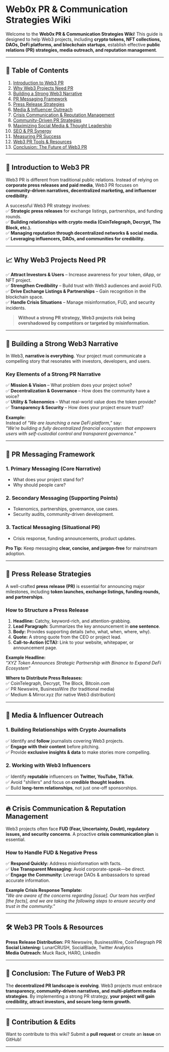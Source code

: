 # Web0x PR & Communication Strategies Wiki

Welcome to the **Web0x PR & Communication Strategies Wiki**! This guide is designed to help Web3 projects, including **crypto tokens, NFT collections, DAOs, DeFi platforms, and blockchain startups**, establish effective **public relations (PR) strategies, media outreach, and reputation management**.

---

## 📖 **Table of Contents**

1. [Introduction to Web3 PR](#introduction-to-web3-pr)
2. [Why Web3 Projects Need PR](#why-web3-projects-need-pr)
3. [Building a Strong Web3 Narrative](#building-a-strong-web3-narrative)
4. [PR Messaging Framework](#pr-messaging-framework)
5. [Press Release Strategies](#press-release-strategies)
6. [Media & Influencer Outreach](#media--influencer-outreach)
7. [Crisis Communication & Reputation Management](#crisis-communication--reputation-management)
8. [Community-Driven PR Strategies](#community-driven-pr-strategies)
9. [Maximizing Social Media & Thought Leadership](#maximizing-social-media--thought-leadership)
10. [SEO & PR Synergy](#seo--pr-synergy)
11. [Measuring PR Success](#measuring-pr-success)
12. [Web3 PR Tools & Resources](#web3-pr-tools--resources)
13. [Conclusion: The Future of Web3 PR](#conclusion-the-future-of-web3-pr)

---

## 🚀 **Introduction to Web3 PR**

Web3 PR is different from traditional public relations. Instead of relying on **corporate press releases and paid media**, Web3 PR focuses on **community-driven narratives, decentralized marketing, and influencer credibility**.

A successful Web3 PR strategy involves:  
✅ **Strategic press releases** for exchange listings, partnerships, and funding rounds.  
✅ **Building relationships with crypto media (CoinTelegraph, Decrypt, The Block, etc.).**  
✅ **Managing reputation through decentralized networks & social media.**  
✅ **Leveraging influencers, DAOs, and communities for credibility.**  

---

## 📈 **Why Web3 Projects Need PR**

✅ **Attract Investors & Users** – Increase awareness for your token, dApp, or NFT project.  
✅ **Strengthen Credibility** – Build trust with Web3 audiences and avoid FUD.  
✅ **Drive Exchange Listings & Partnerships** – Gain recognition in the blockchain space.  
✅ **Handle Crisis Situations** – Manage misinformation, FUD, and security incidents.  

> **Without a strong PR strategy, Web3 projects risk being overshadowed by competitors or targeted by misinformation.**  

---

## 🎯 **Building a Strong Web3 Narrative**

In Web3, **narrative is everything**. Your project must communicate a compelling story that resonates with investors, developers, and users.

### **Key Elements of a Strong PR Narrative**  
✅ **Mission & Vision** – What problem does your project solve?  
✅ **Decentralization & Governance** – How does the community have a voice?  
✅ **Utility & Tokenomics** – What real-world value does the token provide?  
✅ **Transparency & Security** – How does your project ensure trust?  

**Example:**  
Instead of *"We are launching a new DeFi platform,"* say:  
*"We’re building a fully decentralized financial ecosystem that empowers users with self-custodial control and transparent governance."*  

---

## 📢 **PR Messaging Framework**  

### **1. Primary Messaging (Core Narrative)**  
- What does your project stand for?  
- Why should people care?  

### **2. Secondary Messaging (Supporting Points)**  
- Tokenomics, partnerships, governance, use cases.  
- Security audits, community-driven development.  

### **3. Tactical Messaging (Situational PR)**  
- Crisis response, funding announcements, product updates.  

**Pro Tip:** Keep messaging **clear, concise, and jargon-free** for mainstream adoption.

---

## 📰 **Press Release Strategies**  

A well-crafted **press release (PR)** is essential for announcing major milestones, including **token launches, exchange listings, funding rounds, and partnerships**.

### **How to Structure a Press Release**  
1. **Headline:** Catchy, keyword-rich, and attention-grabbing.  
2. **Lead Paragraph:** Summarizes the key announcement in **one sentence**.  
3. **Body:** Provides supporting details (who, what, when, where, why).  
4. **Quote:** A strong quote from the CEO or project lead.  
5. **Call-to-Action (CTA):** Link to your website, whitepaper, or announcement page.  

**Example Headline:**  
*"XYZ Token Announces Strategic Partnership with Binance to Expand DeFi Ecosystem"*  

**Where to Distribute Press Releases:**  
✅ CoinTelegraph, Decrypt, The Block, Bitcoin.com  
✅ PR Newswire, BusinessWire (for traditional media)  
✅ Medium & Mirror.xyz (for native Web3 distribution)  

---

## 🤝 **Media & Influencer Outreach**  

### **1. Building Relationships with Crypto Journalists**  
✅ Identify and **follow** journalists covering Web3 projects.  
✅ **Engage with their content** before pitching.  
✅ Provide **exclusive insights & data** to make stories more compelling.  

### **2. Working with Web3 Influencers**  
✅ Identify **reputable** influencers on **Twitter, YouTube, TikTok**.  
✅ Avoid "shillers" and focus on **credible thought leaders**.  
✅ Build **long-term relationships**, not just one-off sponsorships.  

---

## 🔥 **Crisis Communication & Reputation Management**  

Web3 projects often face **FUD (Fear, Uncertainty, Doubt), regulatory issues, and security concerns**. A proactive **crisis communication plan** is essential.  

### **How to Handle FUD & Negative Press**  
✅ **Respond Quickly:** Address misinformation with facts.  
✅ **Use Transparent Messaging:** Avoid corporate-speak—be direct.  
✅ **Engage the Community:** Leverage DAOs & ambassadors to spread accurate information.  

**Example Crisis Response Template:**  
*"We are aware of the concerns regarding [issue]. Our team has verified [the facts], and we are taking the following steps to ensure security and trust in the community."*  

---

## 🛠 **Web3 PR Tools & Resources**  

**Press Release Distribution:** PR Newswire, BusinessWire, CoinTelegraph PR  
**Social Listening:** LunarCRUSH, SocialBlade, Twitter Analytics  
**Media Outreach:** Muck Rack, HARO, LinkedIn  

---

## 🚀 **Conclusion: The Future of Web3 PR**  

The **decentralized PR landscape is evolving**. Web3 projects must embrace **transparency, community-driven narratives, and multi-platform media strategies**. By implementing a strong PR strategy, **your project will gain credibility, attract investors, and secure long-term growth.**  

---

## 📌 **Contribution & Edits**  
Want to contribute to this wiki? Submit a **pull request** or create an **issue** on GitHub!  

---
